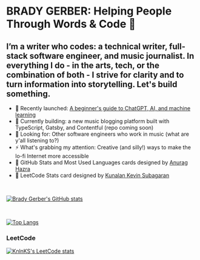 
# BRADY GERBER: Helping People Through Words & Code 👋

## I’m a writer who codes: a technical writer, full-stack software engineer, and music journalist. In everything I do - in the arts, tech, or the combination of both - I strive for clarity and to turn information into storytelling. Let's build something.

- 🔭 Recently launched: [A beginner's guide to ChatGPT, AI, and machine learning](https://github.com/bg-write/chatGPT-cheatsheet)
- 🌱 Currently building: a new music blogging platform built with TypeScript, Gatsby, and Contentful (repo coming soon)
- 👯 Looking for: Other software engineers who work in music (what are y'all listening to?)
- ⚡ What's grabbing my attention: Creative (and silly!) ways to make the lo-fi Internet more accessible
- 💬 GitHub Stats and Most Used Languages cards designed by [Anurag Hazra](https://github.com/anuraghazra/github-readme-stats)
- 💬 LeetCode Stats card designed by [Kunalan Kevin Subagaran](https://github.com/KnlnKS/leetcode-stats)

<br/>

[![Brady Gerber's GitHub stats](https://github-readme-stats.vercel.app/api?username=bg-write&show_icons=true&theme=dark)](https://github.com/anuraghazra/github-readme-stats)

<br/>

[![Top Langs](https://github-readme-stats.vercel.app/api/top-langs/?username=bg-write&layout=compact&theme=dark)](https://github.com/anuraghazra/github-readme-stats)

### LeetCode

[![KnlnKS's LeetCode stats](https://leetcode-stats-six.vercel.app/?username=bg-write&theme=dark)](https://github.com/KnlnKS/leetcode-stats)
